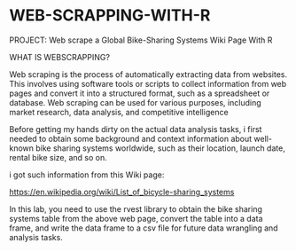 # WEB-SCRAPPING-WITH-R
PROJECT: Web scrape a Global Bike-Sharing Systems Wiki Page With R


WHAT IS WEBSCRAPPING?


Web scraping is the process of automatically extracting data from websites. This involves using software tools or scripts to collect information from web pages and convert it into a structured format, such as a spreadsheet or database. Web scraping can be used for various purposes, including market research, data analysis, and competitive intelligence

 Before getting my hands dirty on the actual data analysis tasks, i first needed to obtain some background and context information about well-known bike sharing systems worldwide, such as their location, launch date, rental bike size, and so on.

i got such information from this Wiki page:

https://en.wikipedia.org/wiki/List_of_bicycle-sharing_systems

In this lab, you need to use the rvest library to obtain the bike sharing systems table from the above web page, convert the table into a data frame, and write the data frame to a csv file for future data wrangling and analysis tasks.
